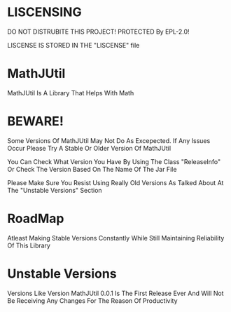 # LISCENSING
DO NOT DISTRUBITE THIS PROJECT!
PROTECTED By EPL-2.0!

LISCENSE IS STORED IN THE "LISCENSE" file

# MathJUtil
MathJUtil Is A Library That Helps With Math

# BEWARE!
Some Versions Of MathJUtil May Not Do As Excepected. If Any Issues Occur Please Try A Stable Or Older Version Of MathJUtil

You Can Check What Version You Have By Using The Class "ReleaseInfo" Or Check The Version Based On The Name Of The Jar File

Please Make Sure You Resist Using Really Old Versions As Talked About At The "Unstable Versions" Section

# RoadMap
Atleast Making Stable Versions Constantly While Still Maintaining Reliability Of This Library

# Unstable Versions
Versions Like Version MathJUtil 0.0.1 Is The First Release Ever And Will Not Be Receiving Any Changes For The Reason Of Productivity
